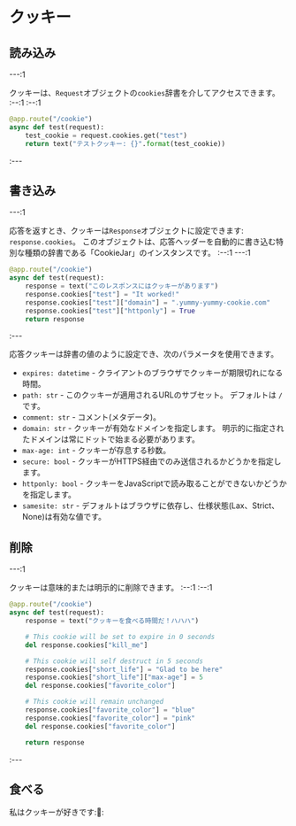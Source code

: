 # クッキー

## 読み込み

---:1

クッキーは、`Request`オブジェクトの`cookies`辞書を介してアクセスできます。 :--:1 :--:1
```python
@app.route("/cookie")
async def test(request):
    test_cookie = request.cookies.get("test")
    return text("テストクッキー: {}".format(test_cookie))
```
:---


## 書き込み

---:1

応答を返すとき、クッキーは`Response`オブジェクトに設定できます: `response.cookies`。 このオブジェクトは、応答ヘッダーを自動的に書き込む特別な種類の辞書である「CookieJar」のインスタンスです。 :--:1 ---:1
```python
@app.route("/cookie")
async def test(request):
    response = text("このレスポンスにはクッキーがあります")
    response.cookies["test"] = "It worked!"
    response.cookies["test"]["domain"] = ".yummy-yummy-cookie.com"
    response.cookies["test"]["httponly"] = True
    return response
```
:---

応答クッキーは辞書の値のように設定でき、次のパラメータを使用できます。

- `expires: datetime` - クライアントのブラウザでクッキーが期限切れになる時間。
- `path: str` - このクッキーが適用されるURLのサブセット。 デフォルトは `/` です。
- `comment: str` - コメント(メタデータ)。
- `domain: str` - クッキーが有効なドメインを指定します。 明示的に指定されたドメインは常にドットで始まる必要があります。
- `max-age: int` - クッキーが存息する秒数。
- `secure: bool` - クッキーがHTTPS経由でのみ送信されるかどうかを指定します。
- `httponly: bool` - クッキーをJavaScriptで読み取ることができないかどうかを指定します。
- `samesite: str` - デフォルトはブラウザに依存し、仕様状態(Lax、Strict、None)は有効な値です。

## 削除

---:1

クッキーは意味的または明示的に削除できます。 :--:1 :--:1
```python
@app.route("/cookie")
async def test(request):
    response = text("クッキーを食べる時間だ！ハハハ")

    # This cookie will be set to expire in 0 seconds
    del response.cookies["kill_me"]

    # This cookie will self destruct in 5 seconds
    response.cookies["short_life"] = "Glad to be here"
    response.cookies["short_life"]["max-age"] = 5
    del response.cookies["favorite_color"]

    # This cookie will remain unchanged
    response.cookies["favorite_color"] = "blue"
    response.cookies["favorite_color"] = "pink"
    del response.cookies["favorite_color"]

    return response
```
:---

## 食べる

私はクッキーが好きです:🍪:
